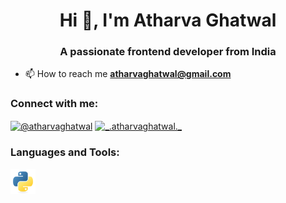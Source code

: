 <h1 align="center">Hi 👋, I'm Atharva Ghatwal</h1>
<h3 align="center">A passionate frontend developer from India</h3>

- 📫 How to reach me **atharvaghatwal@gmail.com**

<h3 align="left">Connect with me:</h3>
<p align="left">
<a href="https://twitter.com/@atharvaghatwal" target="blank"><img align="center" src="https://raw.githubusercontent.com/rahuldkjain/github-profile-readme-generator/master/src/images/icons/Social/twitter.svg" alt="@atharvaghatwal" height="30" width="40" /></a>
<a href="https://instagram.com/_.atharvaghatwal._" target="blank"><img align="center" src="https://raw.githubusercontent.com/rahuldkjain/github-profile-readme-generator/master/src/images/icons/Social/instagram.svg" alt="_.atharvaghatwal._" height="30" width="40" /></a>
</p>

<h3 align="left">Languages and Tools:</h3>
<p align="left"> <a href="https://www.python.org" target="_blank" rel="noreferrer"> <img src="https://raw.githubusercontent.com/devicons/devicon/master/icons/python/python-original.svg" alt="python" width="40" height="40"/> </a> </p>
